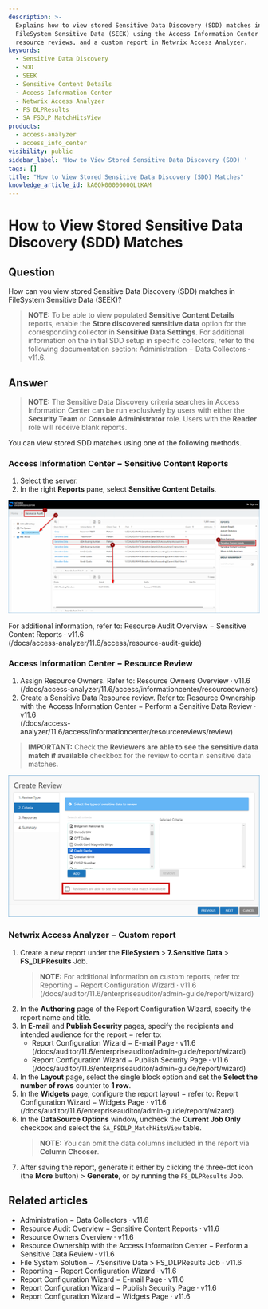 ```yaml
---
description: >-
  Explains how to view stored Sensitive Data Discovery (SDD) matches in
  FileSystem Sensitive Data (SEEK) using the Access Information Center reports,
  resource reviews, and a custom report in Netwrix Access Analyzer.
keywords:
  - Sensitive Data Discovery
  - SDD
  - SEEK
  - Sensitive Content Details
  - Access Information Center
  - Netwrix Access Analyzer
  - FS_DLPResults
  - SA_FSDLP_MatchHitsView
products:
  - access-analyzer
  - access_info_center
visibility: public
sidebar_label: 'How to View Stored Sensitive Data Discovery (SDD) '
tags: []
title: "How to View Stored Sensitive Data Discovery (SDD) Matches"
knowledge_article_id: kA0Qk0000000QLtKAM
---
```


# How to View Stored Sensitive Data Discovery (SDD) Matches

## Question

How can you view stored Sensitive Data Discovery (SDD) matches in FileSystem Sensitive Data (SEEK)?

> **NOTE:** To be able to view populated **Sensitive Content Details** reports, enable the **Store discovered sensitive data** option for the corresponding collector in **Sensitive Data Settings**. For additional information on the initial SDD setup in specific collectors, refer to the following documentation section: Administration − Data Collectors · v11.6.

## Answer

> **NOTE:** The Sensitive Data Discovery criteria searches in Access Information Center can be run exclusively by users with either the **Security Team** or **Console Administrator** role. Users with the **Reader** role will receive blank reports.

You can view stored SDD matches using one of the following methods.

### Access Information Center − Sensitive Content Reports

1. Select the server.
2. In the right **Reports** pane, select **Sensitive Content Details**.

![rtaImage.png](images/ka0Qk0000009j17_00N0g000004CA0p_0EMQk000002m1YX.png)

For additional information, refer to: Resource Audit Overview − Sensitive Content Reports · v11.6  
(/docs/access-analyzer/11.6/access/resource-audit-guide)

### Access Information Center − Resource Review

1. Assign Resource Owners. Refer to: Resource Owners Overview · v11.6  
   (/docs/access-analyzer/11.6/access/informationcenter/resourceowners)
2. Create a Sensitive Data Resource review. Refer to: Resource Ownership with the Access Information Center − Perform a Sensitive Data Review · v11.6  
   (/docs/access-analyzer/11.6/access/informationcenter/resourcereviews/review)

> **IMPORTANT:** Check the **Reviewers are able to see the sensitive data match if available** checkbox for the review to contain sensitive data matches.

![rtaImage1.png](images/ka0Qk0000009j17_00N0g000004CA0p_0EMQk000002m1a9.png)

### Netwrix Access Analyzer − Custom report

1. Create a new report under the **FileSystem** > **7.Sensitive Data** > **FS_DLPResults** Job.
   > **NOTE:** For additional information on custom reports, refer to: Reporting − Report Configuration Wizard · v11.6  
   > (/docs/auditor/11.6/enterpriseauditor/admin-guide/report/wizard)
2. In the **Authoring** page of the Report Configuration Wizard, specify the report name and title.
3. In **E-mail** and **Publish Security** pages, specify the recipients and intended audience for the report − refer to:
   - Report Configuration Wizard − E-mail Page · v11.6  
     (/docs/auditor/11.6/enterpriseauditor/admin-guide/report/wizard)
   - Report Configuration Wizard − Publish Security Page · v11.6  
     (/docs/auditor/11.6/enterpriseauditor/admin-guide/report/wizard)
4. In the **Layout** page, select the single block option and set the **Select the number of rows** counter to **1 row**.
5. In the **Widgets** page, configure the report layout − refer to: Report Configuration Wizard − Widgets Page · v11.6  
   (/docs/auditor/11.6/enterpriseauditor/admin-guide/report/wizard)
6. In the **DataSource Options** window, uncheck the **Current Job Only** checkbox and select the `SA_FSDLP_MatchHitsView` table.
   > **NOTE:** You can omit the data columns included in the report via **Column Chooser**.
7. After saving the report, generate it either by clicking the three-dot icon (the **More** button) > **Generate**, or by running the `FS_DLPResults` Job.

## Related articles

- Administration − Data Collectors · v11.6
- Resource Audit Overview − Sensitive Content Reports · v11.6
- Resource Owners Overview · v11.6
- Resource Ownership with the Access Information Center − Perform a Sensitive Data Review · v11.6
- File System Solution − 7.Sensitive Data > FS_DLPResults Job · v11.6
- Reporting − Report Configuration Wizard · v11.6
- Report Configuration Wizard − E-mail Page · v11.6
- Report Configuration Wizard − Publish Security Page · v11.6
- Report Configuration Wizard − Widgets Page · v11.6
